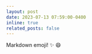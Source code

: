 ```yaml
---
layout: post
date: 2023-07-13 07:59:00-0400
inline: true
related_posts: false
---
```


Markdown emoji! :sparkles: :smile:
